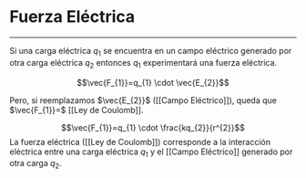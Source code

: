 # Fuerza Eléctrica
***
Si una carga eléctrica $q_{1}$ se encuentra en un campo eléctrico generado por otra carga eléctrica $q_{2}$ entonces $q_{1}$ experimentará una fuerza eléctrica.

$$\vec{F_{1}}=q_{1} \cdot \vec{E_{2}}$$

Pero, si reemplazamos $\vec{E_{2}}$ ([[Campo Eléctrico]]), queda que $\vec{F_{1}}=$ [[Ley de Coulomb]].

$$\vec{F_{1}}=q_{1} \cdot \frac{kq_{2}}{r^{2}}$$
La fuerza eléctrica ([[Ley de Coulomb]]) corresponde a la interacción eléctrica entre una carga eléctrica $q_{1}$ y el [[Campo Eléctrico]] generado por otra carga $q_{2}$.
